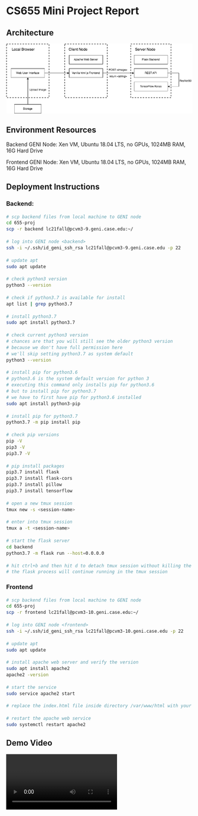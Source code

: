 # CS655 Mini Project Report



## Architecture

![architecture](assets/architecture.png)



## Environment Resources

Backend GENI Node: Xen VM, Ubuntu 18.04 LTS, no GPUs, 1024MB RAM, 16G Hard Drive

Frontend GENI Node: Xen VM, Ubuntu 18.04 LTS, no GPUs, 1024MB RAM, 16G Hard Drive



## Deployment Instructions

### Backend:

```bash
# scp backend files from local machine to GENI node
cd 655-proj
scp -r backend lc21fall@pcvm3-9.geni.case.edu:~/

# log into GENI node <backend>
ssh -i ~/.ssh/id_geni_ssh_rsa lc21fall@pcvm3-9.geni.case.edu -p 22

# update apt
sudo apt update

# check python3 version
python3 --version

# check if python3.7 is available for install
apt list | grep python3.7

# install python3.7
sudo apt install python3.7

# check current python3 version
# chances are that you will still see the older python3 version
# because we don't have full permission here
# we'll skip setting python3.7 as system default
python3 --version

# install pip for python3.6
# python3.6 is the system default version for python 3
# executing this command only installs pip for python3.6
# but to install pip for python3.7
# we have to first have pip for python3.6 installed
sudo apt install python3-pip

# install pip for python3.7
python3.7 -m pip install pip

# check pip versions
pip -V
pip3 -V
pip3.7 -V

# pip install packages
pip3.7 install flask
pip3.7 install flask-cors
pip3.7 install pillow
pip3.7 install tensorflow

# open a new tmux session
tmux new -s <session-name>

# enter into tmux session
tmux a -t <session-name>

# start the flask server
cd backend
python3.7 -m flask run --host=0.0.0.0

# hit ctrl+b and then hit d to detach tmux session without killing the process
# the flask process will continue running in the tmux session
```

### Frontend

```bash
# scp backend files from local machine to GENI node
cd 655-proj
scp -r frontend lc21fall@pcvm3-10.geni.case.edu:~/

# log into GENI node <frontend>
ssh -i ~/.ssh/id_geni_ssh_rsa lc21fall@pcvm3-10.geni.case.edu -p 22

# update apt
sudo apt update

# install apache web server and verify the version
sudo apt install apache2
apache2 -version

# start the service
sudo service apache2 start

# replace the index.html file inside directory /var/www/html with your html file inside the ./frontend directory

# restart the apache web service
sudo systemctl restart apache2
```



## Demo Video

<video src="assets/demo.mov"></video>



